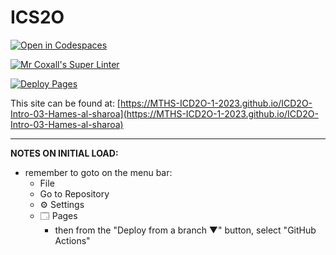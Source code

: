 # ICS2O

[![Open in Codespaces](https://classroom.github.com/assets/launch-codespace-7f7980b617ed060a017424585567c406b6ee15c891e84e1186181d67ecf80aa0.svg)](https://classroom.github.com/open-in-codespaces?assignment_repo_id=13776643)

[![Mr Coxall's Super Linter](https://github.com/MTHS-ICD2O-1-2023/ICD2O-Intro-03-Hames-al-sharoa/workflows/Mr%20Coxall's%20Super%20Linter/badge.svg)](https://github.com/MTHS-ICD2O-1-2023/ICD2O-Intro-03-Hames-al-sharoa/actions)

[![Deploy Pages](https://github.com/MTHS-ICD2O-1-2023/ICD2O-Intro-03-Hames-al-sharoa/workflows/Deploy%20Pages/badge.svg)](https://github.com/MTHS-ICD2O-1-2023/ICD2O-Intro-03-Hames-al-sharoa/actions)

This site can be found at: [https://MTHS-ICD2O-1-2023.github.io/ICD2O-Intro-03-Hames-al-sharoa](https://MTHS-ICD2O-1-2023.github.io/ICD2O-Intro-03-Hames-al-sharoa)

---

**NOTES ON INITIAL LOAD:**
- remember to goto on the menu bar:
  - File
  - Go to Repository
  - ⚙ Settings
  - 🗔 Pages
    - then from the "Deploy from a branch ▼" button, select "GitHub Actions"
